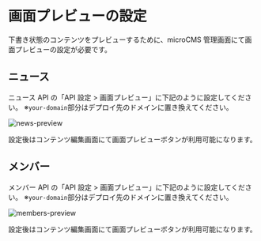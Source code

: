# 画面プレビューの設定

下書き状態のコンテンツをプレビューするために、microCMS 管理画面にて画面プレビューの設定が必要です。

## ニュース

ニュース API の「API 設定 > 画面プレビュー」に下記のように設定してください。
※`your-domain`部分はデプロイ先のドメインに置き換えてください。

![news-preview](https://github.com/microcmsio/nextjs-simple-corporate-site-template/assets/4659294/aea7422d-94c5-4994-993a-3db7e701c59c)

設定後はコンテンツ編集画面にて画面プレビューボタンが利用可能になります。

## メンバー

メンバー API の「API 設定 > 画面プレビュー」に下記のように設定してください。
※`your-domain`部分はデプロイ先のドメインに置き換えてください。

![members-preview](https://github.com/microcmsio/nextjs-simple-corporate-site-template/assets/4659294/91a7a9c0-bb61-449f-b930-4b186f9160e4)

設定後はコンテンツ編集画面にて画面プレビューボタンが利用可能になります。
